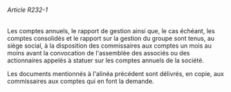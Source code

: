###### Article R232-1

Les comptes annuels, le rapport de gestion ainsi que, le cas échéant, les comptes consolidés et le rapport sur la gestion du groupe sont tenus, au siège social, à la disposition des commissaires aux comptes un mois au moins avant la convocation de l'assemblée des associés ou des actionnaires appelés à statuer sur les comptes annuels de la société.

Les documents mentionnés à l'alinéa précédent sont délivrés, en copie, aux commissaires aux comptes qui en font la demande.

